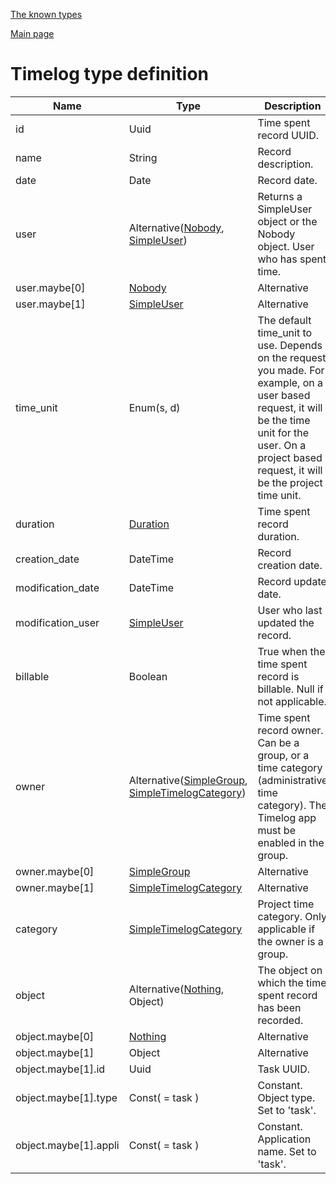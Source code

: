
[The known types](./README.md)

[Main page](../README.md)

# Timelog type definition

Name    |   Type  |  Description
--------|---------|-------------
id | Uuid | Time spent record UUID.
name | String | Record description.
date | Date | Record date.
user | Alternative([Nobody](../types/Nobody.md), [SimpleUser](../types/SimpleUser.md)) | Returns a SimpleUser object or the Nobody object. User who has spent time.
user.maybe[0] | [Nobody](../types/Nobody.md) | Alternative
user.maybe[1] | [SimpleUser](../types/SimpleUser.md) | Alternative
time_unit | Enum(s, d) | The default time_unit to use. Depends on the request you made. For example, on a user based request, it will be the time unit for the user. On a project based request, it will be the project time unit.
duration | [Duration](../types/Duration.md) | Time spent record duration.
creation_date | DateTime | Record  creation date.
modification_date | DateTime | Record update date.
modification_user | [SimpleUser](../types/SimpleUser.md) | User who last updated the record.
billable | Boolean | True when the time spent record is billable. Null if not applicable.
owner | Alternative([SimpleGroup](../types/SimpleGroup.md), [SimpleTimelogCategory](../types/SimpleTimelogCategory.md)) | Time spent record owner. Can be a group, or a time category (administrative time category). The Timelog app must be enabled in the group.
owner.maybe[0] | [SimpleGroup](../types/SimpleGroup.md) | Alternative
owner.maybe[1] | [SimpleTimelogCategory](../types/SimpleTimelogCategory.md) | Alternative
category | [SimpleTimelogCategory](../types/SimpleTimelogCategory.md) | Project time category. Only applicable if the owner is a group.
object | Alternative([Nothing](../types/Nothing.md), Object) | The object on which the time spent record has been recorded.
object.maybe[0] | [Nothing](../types/Nothing.md) | Alternative
object.maybe[1] | Object | Alternative
object.maybe[1].id | Uuid | Task UUID.
object.maybe[1].type | Const( = task ) | Constant. Object type. Set to 'task'.
object.maybe[1].appli | Const( = task ) | Constant. Application name. Set to 'task'.


